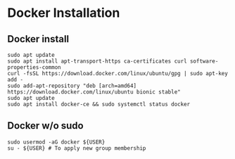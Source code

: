 # Docker Installation

## Docker install
````
sudo apt update
sudo apt install apt-transport-https ca-certificates curl software-properties-common
curl -fsSL https://download.docker.com/linux/ubuntu/gpg | sudo apt-key add -
sudo add-apt-repository "deb [arch=amd64] https://download.docker.com/linux/ubuntu bionic stable"
sudo apt update
sudo apt install docker-ce && sudo systemctl status docker
````
## Docker w/o sudo
````
sudo usermod -aG docker ${USER}
su - ${USER} # To apply new group membership
````